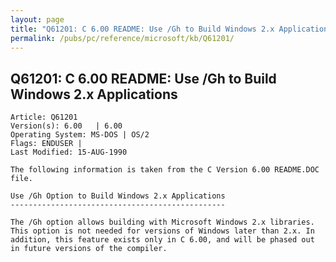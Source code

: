 ```yaml
---
layout: page
title: "Q61201: C 6.00 README: Use /Gh to Build Windows 2.x Applications"
permalink: /pubs/pc/reference/microsoft/kb/Q61201/
---
```


## Q61201: C 6.00 README: Use /Gh to Build Windows 2.x Applications

	Article: Q61201
	Version(s): 6.00   | 6.00
	Operating System: MS-DOS | OS/2
	Flags: ENDUSER |
	Last Modified: 15-AUG-1990
	
	The following information is taken from the C Version 6.00 README.DOC
	file.
	
	Use /Gh Option to Build Windows 2.x Applications
	------------------------------------------------
	
	The /Gh option allows building with Microsoft Windows 2.x libraries.
	This option is not needed for versions of Windows later than 2.x. In
	addition, this feature exists only in C 6.00, and will be phased out
	in future versions of the compiler.
